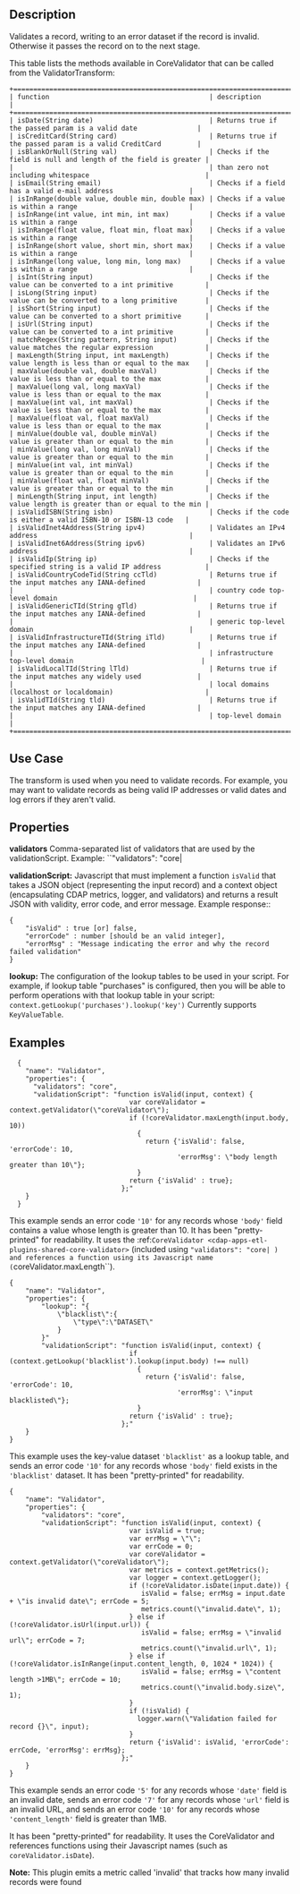 Description
-----------

Validates a record, writing to an error dataset if the record is invalid.
Otherwise it passes the record on to the next stage.

This table lists the methods available in CoreValidator that can be called from the ValidatorTransform:


    +==================================================================================================================+
    | function                                        | description                                                    |
    +==================================================================================================================+
    | isDate(String date)                             | Returns true if the passed param is a valid date               |
    | isCreditCard(String card)                       | Returns true if the passed param is a valid CreditCard         |
    | isBlankOrNull(String val)                       | Checks if the field is null and length of the field is greater |
    |                                                 | than zero not including whitespace                             |
    | isEmail(String email)                           | Checks if a field has a valid e-mail address                   |
    | isInRange(double value, double min, double max) | Checks if a value is within a range                            |
    | isInRange(int value, int min, int max)          | Checks if a value is within a range                            |
    | isInRange(float value, float min, float max)    | Checks if a value is within a range                            |
    | isInRange(short value, short min, short max)    | Checks if a value is within a range                            |
    | isInRange(long value, long min, long max)       | Checks if a value is within a range                            |
    | isInt(String input)                             | Checks if the value can be converted to a int primitive        |
    | isLong(String input)                            | Checks if the value can be converted to a long primitive       |
    | isShort(String input)                           | Checks if the value can be converted to a short primitive      |
    | isUrl(String input)                             | Checks if the value can be converted to a int primitive        |
    | matchRegex(String pattern, String input)        | Checks if the value matches the regular expression             |
    | maxLength(String input, int maxLength)          | Checks if the value length is less than or equal to the max    |
    | maxValue(double val, double maxVal)             | Checks if the value is less than or equal to the max           |
    | maxValue(long val, long maxVal)                 | Checks if the value is less than or equal to the max           |
    | maxValue(int val, int maxVal)                   | Checks if the value is less than or equal to the max           |
    | maxValue(float val, float maxVal)               | Checks if the value is less than or equal to the max           |
    | minValue(double val, double minVal)             | Checks if the value is greater than or equal to the min        |
    | minValue(long val, long minVal)                 | Checks if the value is greater than or equal to the min        |
    | minValue(int val, int minVal)                   | Checks if the value is greater than or equal to the min        |
    | minValue(float val, float minVal)               | Checks if the value is greater than or equal to the min        |
    | minLength(String input, int length)             | Checks if the value length is greater than or equal to the min |
    | isValidISBN(String isbn)                        | Checks if the code is either a valid ISBN-10 or ISBN-13 code   |
    | isValidInet4Address(String ipv4)                | Validates an IPv4 address                                      |
    | isValidInet6Address(String ipv6)                | Validates an IPv6 address                                      |
    | isValidIp(String ip)                            | Checks if the specified string is a valid IP address           |
    | isValidCountryCodeTid(String ccTld)             | Returns true if the input matches any IANA-defined             |
    |                                                 | country code top-level domain                                  |
    | isValidGenericTId(String gTld)                  | Returns true if the input matches any IANA-defined             |
    |                                                 | generic top-level domain                                       |
    | isValidInfrastructureTId(String iTld)           | Returns true if the input matches any IANA-defined             |
    |                                                 | infrastructure top-level domain                                |
    | isValidLocalTId(String lTld)                    | Returns true if the input matches any widely used              |
    |                                                 | local domains (localhost or localdomain)                       |
    | isValidTId(String tld)                          | Returns true if the input matches any IANA-defined             |
    |                                                 | top-level domain                                               |
    +==================================================================================================================+

Use Case
--------

The transform is used when you need to validate records. For example, you may want to
validate records as being valid IP addresses or valid dates and log errors if they aren't
valid.

Properties
----------

**validators** Comma-separated list of validators that are used by the validationScript.
Example: ``"validators": "core| 

**validationScript:** Javascript that must implement a function ``isValid`` that takes a JSON object
(representing the input record) and a context object (encapsulating CDAP metrics, logger, and validators)
and returns a result JSON with validity, error code, and error message.
Example response::

    {
        "isValid" : true [or] false,
        "errorCode" : number [should be an valid integer],
        "errorMsg" : "Message indicating the error and why the record failed validation"
    }

**lookup:** The configuration of the lookup tables to be used in your script.
For example, if lookup table "purchases" is configured, then you will be able to perform
operations with that lookup table in your script: ``context.getLookup('purchases').lookup('key')``
Currently supports ``KeyValueTable``.

Examples
--------

      {
        "name": "Validator",
        "properties": {
          "validators": "core",
          "validationScript": "function isValid(input, context) {
                                  var coreValidator = context.getValidator(\"coreValidator\");
                                  if (!coreValidator.maxLength(input.body, 10))
                                    {
                                      return {'isValid': false, 'errorCode': 10,
                                              'errorMsg': \"body length greater than 10\"};
                                    }
                                  return {'isValid' : true};
                                };"
        }
      }

This example sends an error code ``'10'`` for any records whose ``'body'`` field contains
a value whose length is greater than 10. It has been "pretty-printed" for readability. It
uses the :ref:`CoreValidator <cdap-apps-etl-plugins-shared-core-validator>` (included
using ``"validators": "core| ) and references a function using its Javascript name
(``coreValidator.maxLength``).

    {
        "name": "Validator",
        "properties": {
            "lookup": "{
                \"blacklist\":{
                    \"type\":\"DATASET\"
                }
            }"
            "validationScript": "function isValid(input, context) {
                                  if (context.getLookup('blacklist').lookup(input.body) !== null)
                                    {
                                      return {'isValid': false, 'errorCode': 10,
                                              'errorMsg': \"input blacklisted\"};
                                    }
                                  return {'isValid' : true};
                                };"
        }
    }

This example uses the key-value dataset ``'blacklist'`` as a lookup table,
and sends an error code ``'10'`` for any records whose ``'body'`` field exists in the ``'blacklist'`` dataset.
It has been "pretty-printed" for readability.

    {
        "name": "Validator",
        "properties": {
            "validators": "core",
            "validationScript": "function isValid(input, context) {
                                  var isValid = true;
                                  var errMsg = \"\";
                                  var errCode = 0;
                                  var coreValidator = context.getValidator(\"coreValidator\");
                                  var metrics = context.getMetrics();
                                  var logger = context.getLogger();
                                  if (!coreValidator.isDate(input.date)) {
                                     isValid = false; errMsg = input.date + \"is invalid date\"; errCode = 5;
                                     metrics.count(\"invalid.date\", 1);
                                  } else if (!coreValidator.isUrl(input.url)) {
                                     isValid = false; errMsg = \"invalid url\"; errCode = 7;
                                     metrics.count(\"invalid.url\", 1);
                                  } else if (!coreValidator.isInRange(input.content_length, 0, 1024 * 1024)) {
                                     isValid = false; errMsg = \"content length >1MB\"; errCode = 10;
                                     metrics.count(\"invalid.body.size\", 1);
                                  }
                                  if (!isValid) {
                                    logger.warn(\"Validation failed for record {}\", input);
                                  }
                                  return {'isValid': isValid, 'errorCode': errCode, 'errorMsg': errMsg};
                                };"
        }
    }

This example sends an error code ``'5'`` for any records whose ``'date'`` field is an
invalid date, sends an error code ``'7'`` for any records whose ``'url'`` field is an
invalid URL, and sends an error code ``'10'`` for any records whose ``'content_length'``
field is greater than 1MB.

It has been "pretty-printed" for readability. It uses the CoreValidator and references functions using their Javascript names (such as
``coreValidator.isDate``).

**Note:** This plugin emits a metric called 'invalid' that tracks how many invalid records were found
